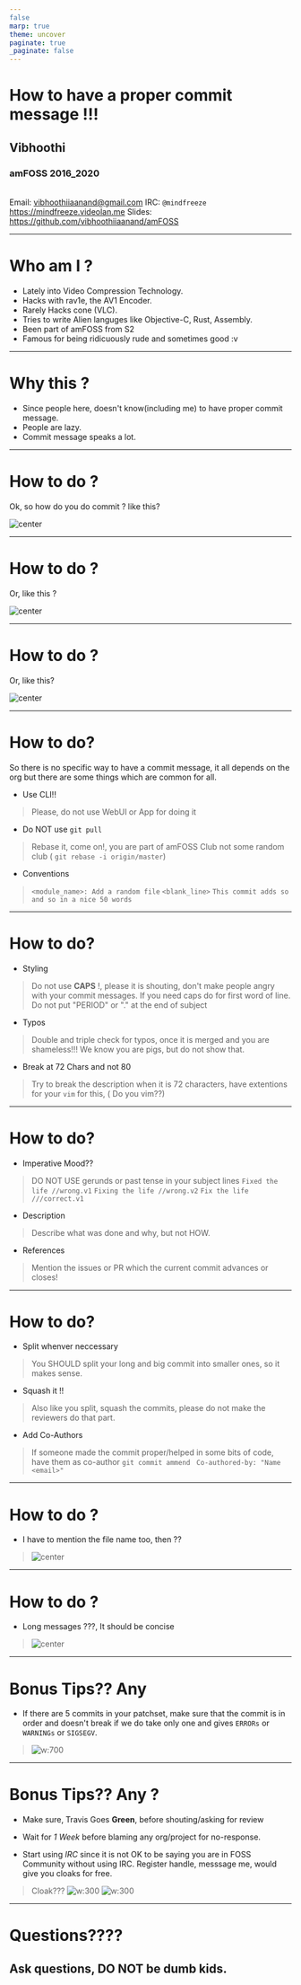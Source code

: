 ```yaml
---
false
marp: true
theme: uncover
paginate: true
_paginate: false
---
```


<style>
  img[alt~='center'] {
    display: block;
    margin-left: auto;
    margin-right: auto;
  }
  section::after {
  font-weight: bold;
  text-shadow: 1px 1px 0 #fff;
}
{: style="color: red"}
</style>


# <!--fit-->  How to have a proper commit message !!!

## Vibhoothi
### amFOSS 2016_2020
\
Email: vibhoothiiaanand@gmail.com
IRC: `@mindfreeze`
https://mindfreeze.videolan.me
Slides: https://github.com/vibhoothiiaanand/amFOSS 

---
# Who am I ?

- Lately into Video Compression Technology.
- Hacks with rav1e, the AV1 Encoder.
- Rarely Hacks cone (VLC).
- Tries to write Alien languges like Objective-C, Rust, Assembly.
- Been part of amFOSS from S2
- Famous for being ridicuously rude and sometimes good :v 
<!-- paginate: true -->

---

# Why this ? 

- Since people here, doesn't know(including me) to have proper commit message.
- People are lazy.
- Commit message speaks a lot.


---

# How to do ? 

Ok, so how do you do commit ? like this? 

![center](commit.png)

<!-- _footer: "[1]: https://github.com/amfoss/website/commit/622ad29a5ebc03b8af41b21de4c780bc7d9ebe6e" -->

---

# How to do ? 

Or, like this ? 

![center](commit2.png)

<!-- _footer: "[2]: https://github.com/amfoss/website/commit/0e0dde1efe2a0e7af9cd1802ad653e9f20de4e00" -->

---

# How to do ? 

Or, like this? 

![center](commit3.png)
<!-- _footer: "[3]: https://github.com/amfoss/website/commit/3130d0181ac6724d26187a71d0c12376a9777f0a
" -->

---

# How to do? 

So there is no specific way to have a commit message, it all depends on the org but there are some things which are common for all.

- Use CLI!! 
> Please, do not use WebUI or App for doing it
- Do NOT use `git pull`
> Rebase it, come on!, you are part of amFOSS Club not some random club ( `git rebase -i origin/master`)
- Conventions
> `<module_name>: Add a random file`
> `<blank_line>`
> `This commit adds so and so in a nice 50 words`



---
# How to do? 

- Styling
>  Do not use  __CAPS__ !, please it is shouting, don't make people angry with your commit messages.
> If you need caps do for first word of line.
> Do not put "PERIOD" or "." at the end of subject

- Typos 
> Double and triple check for typos, once it is merged and you are shameless!!!
> We know you are pigs, but do not show that.

- Break at 72 Chars and not 80
> Try to break the description when it is 72 characters, have extentions for your `vim` for this, ( Do you vim??) 
---
# How to do? 


- Imperative Mood??
> DO NOT USE gerunds or past tense in your subject lines
> `Fixed the life //wrong.v1`
> `Fixing the life //wrong.v2` 
> `Fix the life ///correct.v1`

- Description 
> Describe what was done and why, but not HOW.

- References 
> Mention the issues or PR which the current commit advances or closes!



---

# How to do? 

- Split whenver neccessary 
> You SHOULD split your long and big commit into smaller ones, so it makes sense.
- Squash it !!
> Also like you split, squash the commits, please do not make the reviewers do that part.
- Add Co-Authors
> If someone made the commit proper/helped in some bits of code, have them as co-author
> `git commit ammend `
> `Co-authored-by: "Name <email>"`

---
# How to do ?

- I have to mention the file name too, then ?? 

> ![center](commit4.png)

<!-- _footer: "[4]:https://github.com/xiph/rav1e/commit/3f775d07e58ccf20a7bdfc4c7156600e01529cbc" -->

---

# How to do ?

- Long messages ???, It should be concise

> ![center](commit5.png)
---
# Bonus Tips?? Any


- If there are 5 commits in your patchset, make sure that the commit is in order and doesn't break if we do take only one and gives `ERRORs` or `WARNINGs` or `SIGSEGV`.

> ![w:700](commit6.png)

---


# Bonus Tips?? Any ?

- Make sure, Travis Goes **Green**, before shouting/asking for review

- Wait for _1 Week_ before blaming any org/project for no-response.

- Start using *IRC* since it is not OK to be saying you are in FOSS Community without using IRC. Register handle, messsage me, would give you cloaks for free.
> Cloak???
> ![w:300 ](commit7.png)
> ![w:300](commit8.png)

---

# Questions????


## Ask questions, DO NOT be dumb kids.